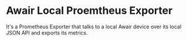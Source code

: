 # Awair Local Proemtheus Exporter

It's a Prometheus Exporter that talks to a local Awair device over its local JSON API and exports its metrics.